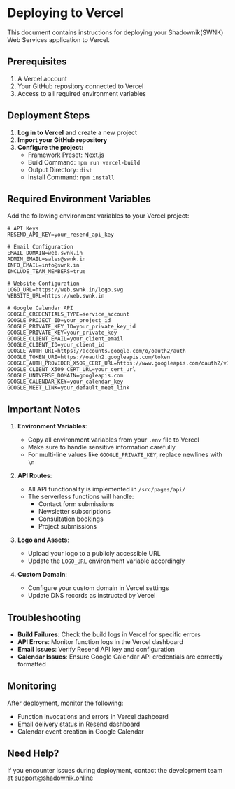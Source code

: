 # Deploying to Vercel

This document contains instructions for deploying your Shadownik(SWNK) Web Services application to Vercel.

## Prerequisites

1. A Vercel account
2. Your GitHub repository connected to Vercel
3. Access to all required environment variables

## Deployment Steps

1. **Log in to Vercel** and create a new project
2. **Import your GitHub repository**
3. **Configure the project:**
   - Framework Preset: Next.js
   - Build Command: `npm run vercel-build`
   - Output Directory: `dist`
   - Install Command: `npm install`

## Required Environment Variables

Add the following environment variables to your Vercel project:

```
# API Keys
RESEND_API_KEY=your_resend_api_key

# Email Configuration
EMAIL_DOMAIN=web.swnk.in
ADMIN_EMAIL=sales@swnk.in
INFO_EMAIL=info@swnk.in
INCLUDE_TEAM_MEMBERS=true

# Website Configuration
LOGO_URL=https://web.swnk.in/logo.svg
WEBSITE_URL=https://web.swnk.in

# Google Calendar API
GOOGLE_CREDENTIALS_TYPE=service_account
GOOGLE_PROJECT_ID=your_project_id
GOOGLE_PRIVATE_KEY_ID=your_private_key_id
GOOGLE_PRIVATE_KEY=your_private_key
GOOGLE_CLIENT_EMAIL=your_client_email
GOOGLE_CLIENT_ID=your_client_id
GOOGLE_AUTH_URI=https://accounts.google.com/o/oauth2/auth
GOOGLE_TOKEN_URI=https://oauth2.googleapis.com/token
GOOGLE_AUTH_PROVIDER_X509_CERT_URL=https://www.googleapis.com/oauth2/v1/certs
GOOGLE_CLIENT_X509_CERT_URL=your_cert_url
GOOGLE_UNIVERSE_DOMAIN=googleapis.com
GOOGLE_CALENDAR_KEY=your_calendar_key
GOOGLE_MEET_LINK=your_default_meet_link
```

## Important Notes

1. **Environment Variables**: 
   - Copy all environment variables from your `.env` file to Vercel
   - Make sure to handle sensitive information carefully
   - For multi-line values like `GOOGLE_PRIVATE_KEY`, replace newlines with `\n`

2. **API Routes**:
   - All API functionality is implemented in `/src/pages/api/`
   - The serverless functions will handle:
     - Contact form submissions
     - Newsletter subscriptions
     - Consultation bookings
     - Project submissions

3. **Logo and Assets**:
   - Upload your logo to a publicly accessible URL
   - Update the `LOGO_URL` environment variable accordingly

4. **Custom Domain**:
   - Configure your custom domain in Vercel settings
   - Update DNS records as instructed by Vercel

## Troubleshooting

- **Build Failures**: Check the build logs in Vercel for specific errors
- **API Errors**: Monitor function logs in the Vercel dashboard
- **Email Issues**: Verify Resend API key and configuration
- **Calendar Issues**: Ensure Google Calendar API credentials are correctly formatted

## Monitoring

After deployment, monitor the following:
- Function invocations and errors in Vercel dashboard
- Email delivery status in Resend dashboard
- Calendar event creation in Google Calendar

## Need Help?

If you encounter issues during deployment, contact the development team at support@shadownik.online 